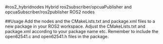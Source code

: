 #ros2_hybridnodes
Hybrid ros2subscriber/opcuaPublisher and opcuaSubscriber/ros2publisher ROS2 nodes

##Usage
Add the nodes and the CMakeLists.txt and package.xml files to a new package in your ROS2 workspace. Adjust the CMakeLists.txt and package.xml according to your package name etc. Remember to include the open62541.c and open62541.h files in the package.


